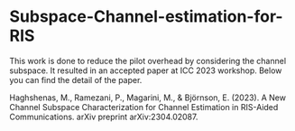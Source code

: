 # Subspace-Channel-estimation-for-RIS
This work is done to reduce the pilot overhead by considering the channel subspace. It resulted in an accepted paper at ICC 2023 workshop. Below you can find the detail of the paper. 

Haghshenas, M., Ramezani, P., Magarini, M., & Björnson, E. (2023). A New Channel Subspace Characterization for Channel Estimation in RIS-Aided Communications. arXiv preprint arXiv:2304.02087.
